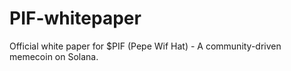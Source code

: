 # PIF-whitepaper
Official white paper for $PIF (Pepe Wif Hat) - A community-driven memecoin on Solana.
